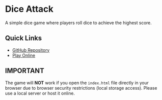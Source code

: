 # Dice Attack

A simple dice game where players roll dice to achieve the highest score.

## Quick Links

* [GitHub Repository](https://github.com/BenjaminDerProgrammierer/dice-attack)
* [Play Online](https://benjaminderprogrammierer.github.io/dice-attack/)

## IMPORTANT

The game will **NOT** work if you open the `index.html` file directly in your browser due to browser security restrictions (local storage access). Please use a local server or host it online.
